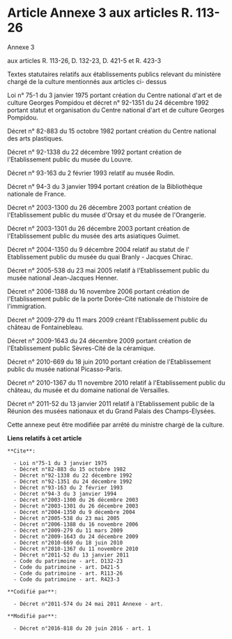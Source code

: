 # Article Annexe 3 aux articles R. 113-26

Annexe 3 

aux articles R. 113-26, D. 132-23, D. 421-5 et R. 423-3

Textes statutaires relatifs aux établissements publics relevant du ministère chargé de la culture mentionnés aux articles ci-
dessus 

Loi n° 75-1 du 3 janvier 1975 portant création du Centre national d'art et de culture Georges Pompidou et décret n° 92-1351
du 24 décembre 1992 portant statut et organisation du Centre national d'art et de culture Georges Pompidou. 

Décret n° 82-883 du 15 octobre 1982 portant création du Centre national des arts plastiques. 

Décret n° 92-1338 du 22 décembre 1992 portant création de l'Etablissement public du musée du Louvre. 

Décret n° 93-163 du 2 février 1993 relatif au musée Rodin. 

Décret n° 94-3 du 3 janvier 1994 portant création de la Bibliothèque nationale de France. 

Décret n° 2003-1300 du 26 décembre 2003 portant création de l'Etablissement public du musée d'Orsay et du musée de
l'Orangerie. 

Décret n° 2003-1301 du 26 décembre 2003 portant création de l'Etablissement public du musée des arts asiatiques Guimet. 

Décret n° 2004-1350 du 9 décembre 2004 relatif au statut de l'      Etablissement public du musée du quai Branly - Jacques
Chirac. 

Décret n° 2005-538 du 23 mai 2005 relatif à l'Etablissement public du musée national Jean-Jacques Henner. 

Décret n° 2006-1388 du 16 novembre 2006 portant création de l'Etablissement public de la porte Dorée-Cité nationale de
l'histoire de l'immigration. 

Décret n° 2009-279 du 11 mars 2009 créant l'Etablissement public du château de Fontainebleau. 

Décret n° 2009-1643 du 24 décembre 2009 portant création de l'Etablissement public Sèvres-Cité de la céramique. 

Décret n° 2010-669 du 18 juin 2010 portant création de l'Etablissement public du musée national Picasso-Paris. 

Décret n° 2010-1367 du 11 novembre 2010 relatif à l'Etablissement public du château, du musée et du domaine national de
Versailles. 

Décret n° 2011-52 du 13 janvier 2011 relatif à l'Etablissement public de la Réunion des musées nationaux et du Grand Palais
des Champs-Elysées. 

Cette annexe peut être modifiée par arrêté du ministre chargé de la culture.

**Liens relatifs à cet article**

	**Cite**:

	  - Loi n°75-1 du 3 janvier 1975
	  - Décret n°82-883 du 15 octobre 1982
	  - Décret n°92-1338 du 22 décembre 1992
	  - Décret n°92-1351 du 24 décembre 1992
	  - Décret n°93-163 du 2 février 1993
	  - Décret n°94-3 du 3 janvier 1994
	  - Décret n°2003-1300 du 26 décembre 2003
	  - Décret n°2003-1301 du 26 décembre 2003
	  - Décret n°2004-1350 du 9 décembre 2004
	  - Décret n°2005-538 du 23 mai 2005
	  - Décret n°2006-1388 du 16 novembre 2006
	  - Décret n°2009-279 du 11 mars 2009
	  - Décret n°2009-1643 du 24 décembre 2009
	  - Décret n°2010-669 du 18 juin 2010
	  - Décret n°2010-1367 du 11 novembre 2010
	  - Décret n°2011-52 du 13 janvier 2011
	  - Code du patrimoine - art. D132-23
	  - Code du patrimoine - art. D421-5
	  - Code du patrimoine - art. R113-26
	  - Code du patrimoine - art. R423-3

	**Codifié par**:

	  - Décret n°2011-574 du 24 mai 2011 Annexe - art.

	**Modifié par**:

	  - Décret n°2016-818 du 20 juin 2016 - art. 1
